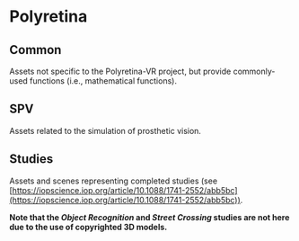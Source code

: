 # Polyretina

## Common

Assets not specific to the Polyretina-VR project, but provide commonly-used functions (i.e., mathematical functions).

## SPV

Assets related to the simulation of prosthetic vision.

## Studies

Assets and scenes representing completed studies (see [https://iopscience.iop.org/article/10.1088/1741-2552/abb5bc](https://iopscience.iop.org/article/10.1088/1741-2552/abb5bc)).  
  
**Note that the *Object Recognition* and *Street Crossing* studies are not here due to the use of copyrighted 3D models.**
